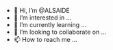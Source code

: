 - 👋 Hi, I’m @ALSAIDE
- 👀 I’m interested in ...
- 🌱 I’m currently learning ...
- 💞️ I’m looking to collaborate on ...
- 📫 How to reach me ...

<!---
ALSAIDE/ALSAIDE is a ✨ special ✨ repository because its `README.md` (this file) appears on your GitHub profile.
You can click the Preview link to take a look at your changes.
--->
